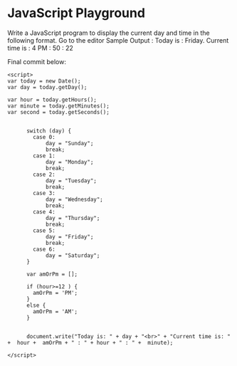 # JavaScript Playground


Write a JavaScript program to display the current day and time in the following format. Go to the editor
Sample Output : Today is : Friday. 
Current time is : 4 PM : 50 : 22

Final commit below:

	<script>
    var today = new Date();
    var day = today.getDay();

    var hour = today.getHours();
    var minute = today.getMinutes();
    var second = today.getSeconds();


          switch (day) {
            case 0:
                day = "Sunday";
                break;
            case 1:
                day = "Monday";
                break;
            case 2:
                day = "Tuesday";
                break;
            case 3:
                day = "Wednesday";
                break;
            case 4:
                day = "Thursday";
                break;
            case 5:
                day = "Friday";
                break;
            case 6:
                day = "Saturday";
          }

          var amOrPm = [];

          if (hour>=12 ) {
            amOrPm = 'PM';
          }
          else {
            amOrPm = 'AM';
          }


          document.write("Today is: " + day + "<br>" + "Current time is: " +  hour +  amOrPm + " : " + hour + " : " +  minute);

    </script> 

